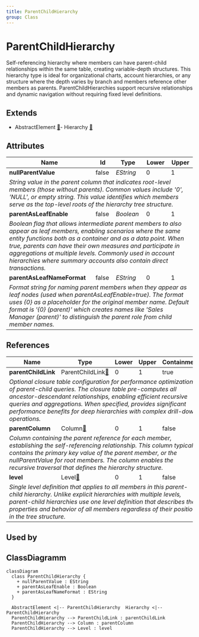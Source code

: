 ```yaml
---
title: ParentChildHierarchy
group: Class
---
```


# ParentChildHierarchy<a name="class-parentchildhierarchy"></a>

Self-referencing hierarchy where members can have parent-child relationships within the same table, creating variable-depth structures. This hierarchy type is ideal for organizational charts, account hierarchies, or any structure where the depth varies by branch and members reference other members as parents. ParentChildHierarchies support recursive relationships and dynamic navigation without requiring fixed level definitions.
## Extends
- AbstractElement [🔗](./class-AbstractElement)- Hierarchy [🔗](./class-Hierarchy)
## Attributes

<table>
  <thead>
    <tr>
      <th>Name</th>
      <th>Id</th>
      <th>Type</th>
      <th>Lower</th>
      <th>Upper</th>
    </tr>
  </thead>
  <tbody>
    <tr>
      <td><strong>nullParentValue</strong></td>
      <td>false</td>
      <td><em>EString</em></td>
      <td>0</td>
      <td>1</td>
    </tr>
    <tr>
      <td colspan="5"><em>String value in the parent column that indicates root-level members (those without parents). Common values include '0', 'NULL', or empty string. This value identifies which members serve as the top-level roots of the hierarchy tree structure.</em></td>
    </tr>
    <tr>
      <td><strong>parentAsLeafEnable</strong></td>
      <td>false</td>
      <td><em>Boolean</em></td>
      <td>0</td>
      <td>1</td>
    </tr>
    <tr>
      <td colspan="5"><em>Boolean flag that allows intermediate parent members to also appear as leaf members, enabling scenarios where the same entity functions both as a container and as a data point. When true, parents can have their own measures and participate in aggregations at multiple levels. Commonly used in account hierarchies where summary accounts also contain direct transactions.</em></td>
    </tr>
    <tr>
      <td><strong>parentAsLeafNameFormat</strong></td>
      <td>false</td>
      <td><em>EString</em></td>
      <td>0</td>
      <td>1</td>
    </tr>
    <tr>
      <td colspan="5"><em>Format string for naming parent members when they appear as leaf nodes (used when parentAsLeafEnable=true). The format uses {0} as a placeholder for the original member name. Default format is '{0} (parent)' which creates names like 'Sales Manager (parent)' to distinguish the parent role from child member names.</em></td>
    </tr>
  </tbody>
</table>

## References

<table>
  <thead>
    <tr>
      <th>Name</th>
      <th>Type</th>
      <th>Lower</th>
      <th>Upper</th>
      <th>Containment</th>
    </tr>
  </thead>
  <tbody>
    <tr>
      <td><strong>parentChildLink</strong></td>
      <td>ParentChildLink<a href="./class-ParentChildLink">🔗</a></td>
      <td>0</td>
      <td>1</td>
      <td>true</td>
    </tr>
    <tr>
      <td colspan="5"><em>Optional closure table configuration for performance optimization of parent-child queries. The closure table pre-computes all ancestor-descendant relationships, enabling efficient recursive queries and aggregations. When specified, provides significant performance benefits for deep hierarchies with complex drill-down operations.</em></td>
    </tr>
    <tr>
      <td><strong>parentColumn</strong></td>
      <td>Column<a href="./class-Column">🔗</a></td>
      <td>0</td>
      <td>1</td>
      <td>false</td>
    </tr>
    <tr>
      <td colspan="5"><em>Column containing the parent reference for each member, establishing the self-referencing relationship. This column typically contains the primary key value of the parent member, or the nullParentValue for root members. The column enables the recursive traversal that defines the hierarchy structure.</em></td>
    </tr>
    <tr>
      <td><strong>level</strong></td>
      <td>Level<a href="./class-Level">🔗</a></td>
      <td>0</td>
      <td>1</td>
      <td>false</td>
    </tr>
    <tr>
      <td colspan="5"><em>Single level definition that applies to all members in this parent-child hierarchy. Unlike explicit hierarchies with multiple levels, parent-child hierarchies use one level definition that describes the properties and behavior of all members regardless of their position in the tree structure.</em></td>
    </tr>
  </tbody>
</table>



## Used by


## ClassDiagramm

```mermaid
classDiagram
  class ParentChildHierarchy {
    + nullParentValue : EString
    + parentAsLeafEnable : Boolean
    + parentAsLeafNameFormat : EString
  }

  AbstractElement <|-- ParentChildHierarchy  Hierarchy <|-- ParentChildHierarchy
  ParentChildHierarchy --> ParentChildLink : parentChildLink
  ParentChildHierarchy --> Column : parentColumn
  ParentChildHierarchy --> Level : level

```
